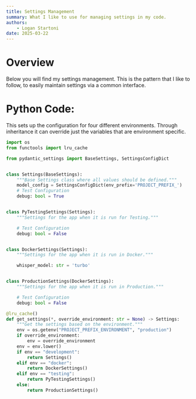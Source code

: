 ```yaml
---
title: Settings Management 
summary: What I like to use for managing settings in my code.
authors:
    - Logan Startoni
date: 2025-03-22
---
```

# Overview
Below you will find my settings management. This is the pattern that I like to follow, to easily maintain settings via a common interface.

# Python Code:
This sets up the configuration for four different environments. Through inheritance it can override just the variables that are environment specific. 

```python
import os
from functools import lru_cache

from pydantic_settings import BaseSettings, SettingsConfigDict


class Settings(BaseSettings):
    """Base Settings class where all values should be defined."""
    model_config = SettingsConfigDict(env_prefix='PROJECT_PREFIX_')
    # Test Configuration
    debug: bool = True


class PyTestingSettings(Settings):
    """Settings for the app when it is run for Testing."""

    # Test Configuration
    debug: bool = False


class DockerSettings(Settings):
    """Settings for the app when it is run in Docker."""

    whisper_model: str = 'turbo'


class ProductionSettings(DockerSettings):
    """Settings for the app when it is run in Production."""

    # Test Configuration
    debug: bool = False

@lru_cache()
def get_settings(*, override_environment: str = None) -> Settings:
    """Get the settings based on the environment."""
    env = os.getenv("PROJECT_PREFIX_ENVIRONMENT", "production")
    if override_environment:
        env = override_environment
    env = env.lower()
    if env == "development":
        return Settings()
    elif env == "docker":
        return DockerSettings()
    elif env == "testing":
        return PyTestingSettings()
    else:
        return ProductionSettings()

```